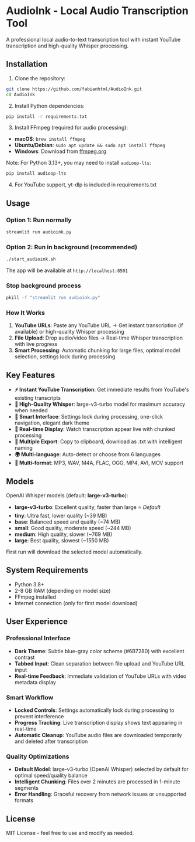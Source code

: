 # AudioInk - Local Audio Transcription Tool

A professional local audio-to-text transcription tool with instant YouTube transcription and high-quality Whisper processing.

## Installation

1. Clone the repository:

```bash
git clone https://github.com/fabianhtml/AudioInk.git
cd AudioInk
```

2. Install Python dependencies:

```bash
pip install -r requirements.txt
```

3. Install FFmpeg (required for audio processing):

- **macOS**: `brew install ffmpeg`
- **Ubuntu/Debian**: `sudo apt update && sudo apt install ffmpeg`
- **Windows**: Download from [ffmpeg.org](https://ffmpeg.org/download.html)

Note: For Python 3.13+, you may need to install `audioop-lts`:
```bash
pip install audioop-lts
```

4. For YouTube support, yt-dlp is included in requirements.txt

## Usage

### Option 1: Run normally
```bash
streamlit run audioink.py
```

### Option 2: Run in background (recommended)
```bash
./start_audioink.sh
```

The app will be available at `http://localhost:8501`

### Stop background process
```bash
pkill -f "streamlit run audioink.py"
```

### How It Works

1. **YouTube URLs**: Paste any YouTube URL → Get instant transcription (if available) or high-quality Whisper processing
2. **File Upload**: Drop audio/video files → Real-time Whisper transcription with live progress
3. **Smart Processing**: Automatic chunking for large files, optimal model selection, settings lock during processing

## Key Features

- **⚡ Instant YouTube Transcription**: Get immediate results from YouTube's existing transcripts
- **🎯 High-Quality Whisper**: large-v3-turbo model for maximum accuracy when needed  
- **📱 Smart Interface**: Settings lock during processing, one-click navigation, elegant dark theme
- **🔄 Real-time Display**: Watch transcription appear live with chunked processing
- **💾 Multiple Export**: Copy to clipboard, download as .txt with intelligent naming
- **🌍 Multi-language**: Auto-detect or choose from 6 languages
- **📁 Multi-format**: MP3, WAV, M4A, FLAC, OGG, MP4, AVI, MOV support

## Models

OpenAI Whisper models (default: **large-v3-turbo**):

- **large-v3-turbo**: Excellent quality, faster than large ⭐ *Default*
- **tiny**: Ultra fast, lower quality (~39 MB)
- **base**: Balanced speed and quality (~74 MB)
- **small**: Good quality, moderate speed (~244 MB)
- **medium**: High quality, slower (~769 MB)
- **large**: Best quality, slowest (~1550 MB)

First run will download the selected model automatically.

## System Requirements

- Python 3.8+
- 2-8 GB RAM (depending on model size)
- FFmpeg installed
- Internet connection (only for first model download)

## User Experience

### Professional Interface

- **Dark Theme**: Subtle blue-gray color scheme (#6B7280) with excellent contrast
- **Tabbed Input**: Clean separation between file upload and YouTube URL input
- **Real-time Feedback**: Immediate validation of YouTube URLs with video metadata display

### Smart Workflow

- **Locked Controls**: Settings automatically lock during processing to prevent interference
- **Progress Tracking**: Live transcription display shows text appearing in real-time
- **Automatic Cleanup**: YouTube audio files are downloaded temporarily and deleted after transcription

### Quality Optimizations

- **Default Model**: large-v3-turbo (OpenAI Whisper)
selected by default for optimal speed/quality balance
- **Intelligent Chunking**: Files over 2 minutes are processed in 1-minute segments
- **Error Handling**: Graceful recovery from network issues or unsupported formats

## License

MIT License - feel free to use and modify as needed.
